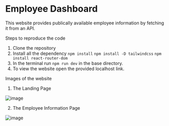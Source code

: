 # Employee Dashboard
This website provides publically available employee information by fetching it from an API.

Steps to reproduce the code
1. Clone the repository
2. Install all the dependency
```npm install```
```npm install -D tailwindcss```
```npm install react-router-dom```
3. In the terminal run ```npm run dev``` in the base directory.
4. To view the website open the provided localhost link.

Images of the website
1. The Landing Page

![image](https://github.com/Daksh-10/Employee-Dashboard/assets/114306188/22cd8726-abf1-480b-961d-8a32c51ee971)

2. The Employee Information Page

![image](https://github.com/Daksh-10/Employee-Dashboard/assets/114306188/0e74c960-b2c1-42ce-83c6-45e6169bfe20)
